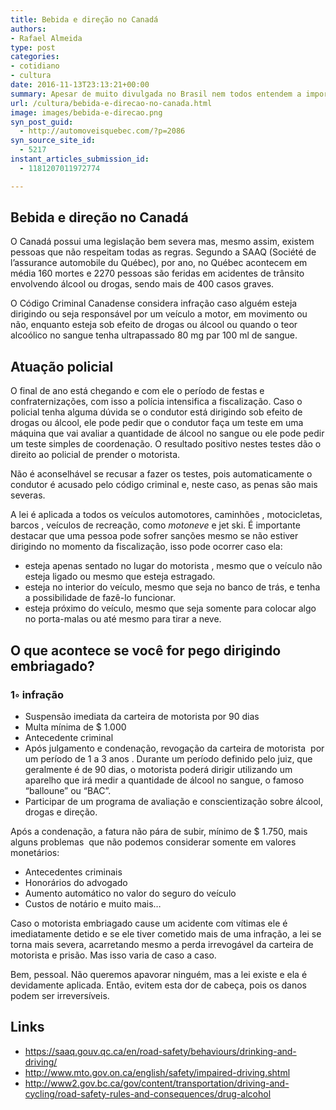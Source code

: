 ```yaml
---
title: Bebida e direção no Canadá
authors:
- Rafael Almeida
type: post
categories:
- cotidiano
- cultura
date: 2016-11-13T23:13:21+00:00
summary: Apesar de muito divulgada no Brasil nem todos entendem a importância de não beber e dirigir. E no Canadá? O que acontece com a mistura bebida e direção?
url: /cultura/bebida-e-direcao-no-canada.html
image: images/bebida-e-direcao.png
syn_post_guid:
  - http://automoveisquebec.com/?p=2086
syn_source_site_id:
  - 5217
instant_articles_submission_id:
  - 1181207011972774

---
```

## Bebida e direção no Canadá

O Canadá possui uma legislação bem severa mas, mesmo assim, existem pessoas que não respeitam todas as regras. Segundo a SAAQ (Société de l’assurance automobile du Québec), por ano, no Québec acontecem em média 160 mortes e 2270 pessoas são feridas em acidentes de trânsito envolvendo álcool ou drogas, sendo mais de 400 casos graves.

O Código Criminal Canadense considera infração caso alguém esteja dirigindo ou seja responsável por um veículo a motor, em movimento ou não, enquanto esteja sob efeito de drogas ou álcool ou quando o teor alcoólico no sangue tenha ultrapassado 80 mg par 100 ml de sangue.

## Atuação policial

O final de ano está chegando e com ele o período de festas e confraternizações, com isso a polícia intensifica a fiscalização. Caso o policial tenha alguma dúvida se o condutor está dirigindo sob efeito de drogas ou álcool, ele pode pedir que o condutor faça um teste em uma máquina que vai avaliar a quantidade de álcool no sangue ou ele pode pedir um teste simples de coordenação. O resultado positivo nestes testes dão o direito ao policial de prender o motorista.

Não é aconselhável se recusar a fazer os testes, pois automaticamente o condutor é acusado pelo código criminal e, neste caso, as penas são mais severas.

A lei é aplicada a todos os veículos automotores, caminhões , motocicletas, barcos , veículos de recreação, como _motoneve_ e jet ski. É importante destacar que uma pessoa pode sofrer sanções mesmo se não estiver dirigindo no momento da fiscalização, isso pode ocorrer caso ela:

  * esteja apenas sentado no lugar do motorista , mesmo que o veículo não esteja ligado ou mesmo que esteja estragado.
  * esteja no interior do veículo, mesmo que seja no banco de trás, e tenha a possibilidade de fazê-lo funcionar.
  * esteja próximo do veículo, mesmo que seja somente para colocar algo no porta-malas ou até mesmo para tirar a neve.

## O que acontece se você for pego dirigindo embriagado?

### 1◦ infração

  * Suspensão imediata da carteira de motorista por 90 dias
  * Multa mínima de $ 1.000
  * Antecedente criminal
  * Após julgamento e condenação, revogação da carteira de motorista  por um período de 1 a 3 anos . Durante um período definido pelo juiz, que geralmente é de 90 dias, o motorista poderá dirigir utilizando um aparelho que irá medir a quantidade de álcool no sangue, o famoso &#8220;balloune&#8221; ou &#8220;BAC&#8221;.
  * Participar de um programa de avaliação e conscientização sobre álcool, drogas e direção.

Após a condenação, a fatura não pára de subir, mínimo de $ 1.750, mais alguns problemas  que não podemos considerar somente em valores monetários:

  * Antecedentes criminais
  * Honorários do advogado
  * Aumento automático no valor do seguro do veículo
  * Custos de notário e muito mais…

Caso o motorista embriagado cause um acidente com vítimas ele é imediatamente detido e se ele tiver cometido mais de uma infração, a lei se torna mais severa, acarretando mesmo a perda irrevogável da carteira de motorista e prisão. Mas isso varia de caso a caso.

Bem, pessoal. Não queremos apavorar ninguém, mas a lei existe e ela é devidamente aplicada. Então, evitem esta dor de cabeça, pois os danos podem ser irreversíveis.

## Links

  * <a href="https://saaq.gouv.qc.ca/en/road-safety/behaviours/drinking-and-driving/" target="_blank">https://saaq.gouv.qc.ca/en/road-safety/behaviours/drinking-and-driving/</a>
  * <a href="http://www.mto.gov.on.ca/english/safety/impaired-driving.shtml" target="_blank">http://www.mto.gov.on.ca/english/safety/impaired-driving.shtml</a>
  * <a href="http://www2.gov.bc.ca/gov/content/transportation/driving-and-cycling/road-safety-rules-and-consequences/drug-alcohol" target="_blank">http://www2.gov.bc.ca/gov/content/transportation/driving-and-cycling/road-safety-rules-and-consequences/drug-alcohol</a>